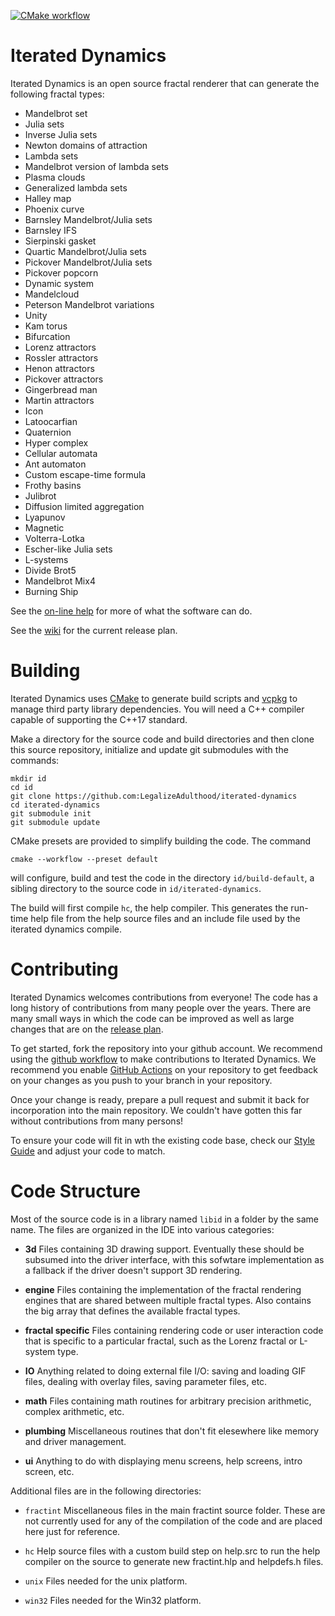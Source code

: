 <!--
SPDX-License-Identifier: GPL-3.0-only
-->
[![CMake workflow](https://github.com/LegalizeAdulthood/iterated-dynamics/actions/workflows/cmake.yml/badge.svg)](https://github.com/LegalizeAdulthood/iterated-dynamics/actions/workflows/cmake.yml)

# Iterated Dynamics

Iterated Dynamics is an open source fractal renderer that can generate
the following fractal types:

- Mandelbrot set
- Julia sets
- Inverse Julia sets
- Newton domains of attraction
- Lambda sets
- Mandelbrot version of lambda sets
- Plasma clouds
- Generalized lambda sets
- Halley map
- Phoenix curve
- Barnsley Mandelbrot/Julia sets
- Barnsley IFS
- Sierpinski gasket
- Quartic Mandelbrot/Julia sets
- Pickover Mandelbrot/Julia sets
- Pickover popcorn
- Dynamic system
- Mandelcloud
- Peterson Mandelbrot variations
- Unity
- Kam torus
- Bifurcation
- Lorenz attractors
- Rossler attractors
- Henon attractors
- Pickover attractors
- Gingerbread man
- Martin attractors
- Icon
- Latoocarfian
- Quaternion
- Hyper complex
- Cellular automata
- Ant automaton
- Custom escape-time formula
- Frothy basins
- Julibrot
- Diffusion limited aggregation
- Lyapunov
- Magnetic
- Volterra-Lotka
- Escher-like Julia sets
- L-systems
- Divide Brot5
- Mandelbrot Mix4
- Burning Ship

See the [on-line help](http://legalizeadulthood.github.io/iterated-dynamics/)
for more of what the software can do.

See the [wiki](https://github.com/LegalizeAdulthood/iterated-dynamics/wiki)
for the current release plan.

# Building

Iterated Dynamics uses [CMake](http://www.cmake.org) to generate build scripts
and [vcpkg](http://vcpkg.io) to manage third party library dependencies.
You will need a C++ compiler capable of supporting the C++17 standard.

Make a directory for the source code and build directories and then clone this
source repository, initialize and update git submodules with the commands:

```
mkdir id
cd id
git clone https://github.com:LegalizeAdulthood/iterated-dynamics
cd iterated-dynamics
git submodule init
git submodule update
```

CMake presets are provided to simplify building the code.  The command

```
cmake --workflow --preset default
```

will configure, build and test the code in the directory `id/build-default`,
a sibling directory to the source code in `id/iterated-dynamics`.

The build will first compile `hc`, the help compiler.  This generates
the run-time help file from the help source files and an include file
used by the iterated dynamics compile.

# Contributing

Iterated Dynamics welcomes contributions from everyone!  The code has a
long history of contributions from many people over the years.  There are
many small ways in which the code can be improved as well as large changes
that are on the [release plan](https://github.com/LegalizeAdulthood/iterated-dynamics/wiki).

To get started, fork the repository into your github account.  We recommend
using the [github workflow](https://guides.github.com/introduction/flow/index.html)
to make contributions to Iterated Dynamics.  We recommend you enable
[GitHub Actions](https://docs.github.com/en/actions) on your repository to get feedback
on your changes as you push to your branch in your repository.

Once your change is ready, prepare a pull request and submit it back for
incorporation into the main repository.  We couldn't have gotten this far
without contributions from many persons!

To ensure your code will fit in wth the existing code base, check our
[Style Guide](Style.md) and adjust your code to match.

# Code Structure

Most of the source code is in a library named `libid` in a folder by the same
name.  The files are organized in the IDE into various categories:

- **3d**
      Files containing 3D drawing support.  Eventually these should be
      subsumed into the driver interface, with this sofwtare implementation
      as a fallback if the driver doesn't support 3D rendering.

- **engine**
      Files containing the implementation of the fractal rendering engines
      that are shared between multiple fractal types.  Also contains the
      big array that defines the available fractal types.

- **fractal specific**
      Files containing rendering code or user interaction code that is
      specific to a particular fractal, such as the Lorenz fractal or
      L-system type.

- **IO**
      Anything related to doing external file I/O: saving and loading GIF
      files, dealing with overlay files, saving parameter files, etc.

- **math**
      Files containing math routines for arbitrary precision arithmetic,
      complex arithmetic, etc.

- **plumbing**
      Miscellaneous routines that don't fit elesewhere like memory and
      driver management.

- **ui**
      Anything to do with displaying menu screens, help screens, intro
      screen, etc.

Additional files are in the following directories:

- `fractint`
  Miscellaneous files in the main fractint source folder.  These are not
  currently used for any of the compilation of the code and are placed
  here just for reference.

- `hc`
    Help source files with a custom build step on help.src to run the help
    compiler on the source to generate new fractint.hlp and helpdefs.h
    files.

- `unix`
    Files needed for the unix platform.

- `win32`
    Files needed for the Win32 platform.
